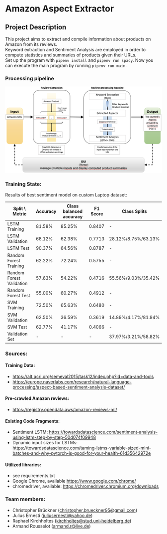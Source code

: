 # Amazon Aspect Extractor

## Project Description  

This project aims to extract and compile information about products on Amazon from its reviews.  
Keyword extraction and Sentiment Analysis are employed in order to compute statistics and summaries of products given their URLs.  
Set up the program with `pipenv install` and `pipenv run spacy`. Now you can execute the main program by running `pipenv run main`.


### Processing pipeline

<img src="./milestone_01/Pipeline_final.png" alt="drawing" width="600rem"/>


### Training State:
Results of best sentiment model on custom Laptop dataset:

|Split \ Metric|Accuracy|Class balanced accuracy|F1 Score|Class Splits|
|--------------|--------|-----------------------|--------|------------|
|LSTM Training|81.58%|85.25%|0.8407|-|
|LSTM Validation|68.12%|62.38%|0.7713|28.12%/8.75%/63.13%|
|LSTM Test|90.37%|64.56%|0.8787|-|
|Random Forest Training|62.22%|72.24%|0.5755|-|
|Random Forest Validation|57.63%|54.22%|0.4716|55.56%/9.03%/35.42%|
|Random Forest Test|55.00%|60.27%|0.4912|-|
|SVM Training|72.50%|65.63%|0.6480|-|
|SVM Validation|62.50%|36.59%|0.3619|14.89%/4.17%/81.94%|
|SVM Test|62.77%|41.17%|0.4066|-|
|Validation Set|-|-|-|37.97%/3.21%/58.82%|


### Sources:

#### Training Data:
- https://alt.qcri.org/semeval2015/task12/index.php?id=data-and-tools
- https://europe.naverlabs.com/research/natural-language-processing/aspect-based-sentiment-analysis-dataset/

#### Pre-crawled  Amazon reviews:
- https://registry.opendata.aws/amazon-reviews-ml/


#### Existing Code Fragments:  
- Sentiment LSTM: https://towardsdatascience.com/sentiment-analysis-using-lstm-step-by-step-50d074f09948  
- Dynamic input sizes for LSTMs: https://towardsdatascience.com/taming-lstms-variable-sized-mini-batches-and-why-pytorch-is-good-for-your-health-61d35642972e  

#### Utilized libraries:
- see requirements.txt  
- Google Chrome, available https://www.google.com/chrome/
- chromedriver, available: https://chromedriver.chromium.org/downloads


### Team members:  
- Christopher Brückner (christopher.brueckner95@gmail.com)
- Julius Ernesti (juliusernesti@yahoo.de)
- Raphael Kirchholtes (kirchholtes@stud.uni-heidelberg.de)
- Armand Rousselot (armand.r@live.de)
